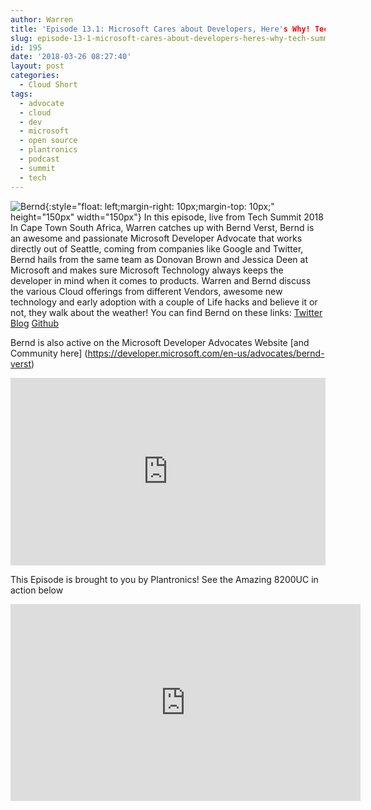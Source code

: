 ```yaml
---
author: Warren
title: 'Episode 13.1: Microsoft Cares about Developers, Here's Why! Tech Summit 2018 Cape Town'
slug: episode-13-1-microsoft-cares-about-developers-heres-why-tech-summit-2018-cape-town
id: 195
date: '2018-03-26 08:27:40'
layout: post
categories:
  - Cloud Short
tags:
  - advocate
  - cloud
  - dev
  - microsoft
  - open source
  - plantronics
  - podcast
  - summit
  - tech
---
```


![Bernd](https://developer.microsoft.com/en-us/advocates/media/profiles/bernd-verst.png){:style="float: left;margin-right: 10px;margin-top: 10px;" height="150px" width="150px"} In this episode, live from Tech Summit 2018 In Cape Town South Africa, Warren catches up with Bernd Verst, Bernd is an awesome and passionate Microsoft Developer Advocate that works directly out of Seattle, coming from companies like Google and Twitter, Bernd hails from the same team as Donovan Brown and Jessica Deen at Microsoft and makes sure Microsoft Technology always keeps the developer in mind when it comes to products. Warren and Bernd discuss the various Cloud offerings from different Vendors, awesome new technology and early adoption with a couple of Life hacks and believe it or not, they walk about the weather! You can find Bernd on these links: [Twitter](https://twitter.com/BerndVerst)
[Blog](https://readon.ly/)
[Github](https://github.com/berndverst)

Bernd is also active on the Microsoft Developer Advocates Website [and Community here] (https://developer.microsoft.com/en-us/advocates/bernd-verst)

<p><iframe width="100%" height="300" scrolling="no" frameborder="no" allow="autoplay" src="https://w.soundcloud.com/player/?url=https%3A//api.soundcloud.com/tracks/419958280&color=%23ff5500&auto_play=false&hide_related=false&show_comments=true&show_user=true&show_reposts=false&show_teaser=true&visual=true"></iframe></p>

This Episode is brought to you by Plantronics! See the Amazing 8200UC in action below
<p><iframe width="560" height="315" src="https://www.youtube.com/embed/mQF8WsNN3jE" frameborder="0" allow="accelerometer; autoplay; encrypted-media; gyroscope; picture-in-picture" allowfullscreen></iframe></p>
